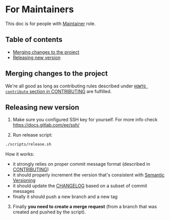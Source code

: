 # For Maintainers

This doc is for people with
[Maintainer](https://docs.gitlab.com/ee/user/permissions.html) role.


## Table of contents
* [Merging changes to the project](#merging-changes-to-the-project)
* [Releasing new version](#releasing-new-version)


## Merging changes to the project
We're all good as long as contributing rules described under [`HOWTO
contribute` section in CONTRIBUTING](CONTRIBUTING.md#howto-contribute) are
fulfilled.


## Releasing new version
1. Make sure you configured SSH key for yourself. For more info check
https://docs.gitlab.com/ee/ssh/

2. Run release script:
```bash
./scripts/release.sh
```
How it works:
* it strongly relies on proper commit message format (described in
  [CONTRIBUTING](CONTRIBUTING.md))
* it should properly increment the version that's consistent with [Semantic
  Versioning](https://semver.org/)
* it should update the [CHANGELOG](CHANGELOG.md) based on a subset of commit
  messages
* finally it should push a new branch and a new tag

3. Finally **you need to create a merge request** (from a branch that was created
   and pushed by the script).
